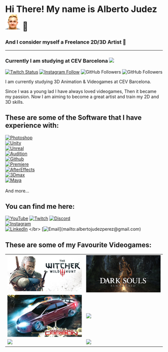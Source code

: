 # Hi There! My name is Alberto Judez [<img src="https://github.com/Superpila92/Superpila92/blob/main/carapolla.jpg" width=48>](https://www.cevbarcelona.com/) 👋 
### And I consider myself a Freelance 2D/3D Artist 🗿
---
### Currently I am studying at CEV Barcelona  [<img src="https://www.cevbarcelona.com/wp-content/uploads/2018/08/favicon.png" width=48>](https://www.cevbarcelona.com/)

[![Twitch Status](https://img.shields.io/twitch/status/Superpila92?style=social)](https://twitch.com/Superpila92)
[![Instagram Follow](https://img.shields.io/twitter/follow/Cortapixas44?style=social)](https://twitter.com/Cortapixas44)
![GitHub Followers](https://img.shields.io/github/followers/Superpila92?style=social)
![GitHub Followers](https://img.shields.io/github/stars/Superpila92?style=social)

I am currently studying 3D Animation & Videogames at CEV Barcelona.

Since I was a young lad I have always loved videogames, Then it became my passion.
Now I am aiming to become a great artist and train my 2D and 3D skills.

## These are some of the Software that I have experience with:

[![Photoshop](https://img.shields.io/badge/Adobe_Photoshop-7F7AC9?style=for-the-badge&logo=adobephotoshop&logoColor=white&labelColor=262076)]()
<br>
[![Unity](https://img.shields.io/badge/Unity-999999?style=for-the-badge&logo=unity&logoColor=white&labelColor=101010)]()
<br>
[![Unreal](https://img.shields.io/badge/Unreal-999999?style=for-the-badge&logo=unrealengine&logoColor=white&labelColor=101010)]()
<br>
[![Audition](https://img.shields.io/badge/Adobe_Audition-7F7AC9?style=for-the-badge&logo=adobeaudition&logoColor=white&labelColor=262076)]()
<br>
[![Github](https://img.shields.io/badge/Github_Desktop-EA84E8?style=for-the-badge&logo=github&logoColor=white&labelColor=871585)]()
<br>
[![Premiere](https://img.shields.io/badge/Adobe_Premiere-7F7AC9?style=for-the-badge&logo=adobepremierepro&logoColor=white&labelColor=262076)]()
<br>
[![AfterEffects](https://img.shields.io/badge/Adobe_After_Effects-7F7AC9?style=for-the-badge&logo=adobeaftereffects&logoColor=white&labelColor=262076)]()
<br>
[![3Dmax](https://img.shields.io/badge/3Dmax-999999?style=for-the-badge&logo=3dmaxy&logoColor=white&labelColor=101010)]()
<br>
[![Maya](https://img.shields.io/badge/Maya-999999?style=for-the-badge&logo=mayay&logoColor=white&labelColor=101010)]()
<br>
</br>
And more...

## You can find me here:

[![YouTube](https://img.shields.io/badge/YouTube-Superpila92-FF0000?style=for-the-badge&logo=youtube&logoColor=white&labelColor=101010)]([[https://youtube.com/Superpila92](https://www.youtube.com/channel/UCbormbSIFkjLFpqXghftzhQ)](https://www.youtube.com/channel/UCbormbSIFkjLFpqXghftzhQ))
[![Twitch](https://img.shields.io/badge/Twitch-Superpila92-9146FF?style=for-the-badge&logo=twitch&logoColor=white&labelColor=101010)](https://twitch.tv/Superpila92)
[![Discord](https://img.shields.io/badge/Discord-Superpila92-5865F2?style=for-the-badge&logo=discord&logoColor=white&labelColor=101010)](https://Superpila92.com/discord)
</br>
[![Instagram](https://img.shields.io/badge/Instagram-@Cortapixas44-E4405F?style=for-the-badge&logo=instagram&logoColor=white&labelColor=101010)](https://instagram.com/Cortapixas44)
</br>
[![LinkedIn](https://img.shields.io/badge/LinkedIn-Alberto_Judez-0077B5?style=for-the-badge&logo=linkedin&logoColor=white&labelColor=101010)]([https://www.linkedin.com/in/albertojudez](https://es.linkedin.com/in/alberto-judez-08467a199/es?trk=people-guest_people_search-card))
</br>
[![Email](https://img.shields.io/badge/albertojudezperez@gmail.com-email_personal_(respuesta_lenta)-D14836?style=for-the-badge&logo=gmail&logoColor=white&labelColor=101010)](mailto:albertojudezperez@gmail.com)

## These are some of my Favourite Videogames:

<table style="width:100%">
  <tr>
  <td>
	<a href="https://en.bandainamcoent.eu/dark-souls/dark-souls">
  		<img src="https://github.com/Superpila92/Github_AlbertoJudez_2A/blob/main/Witcher%203.jpg">
	</a>
	</td>
  <td>
	<a href="https://www.labyrinthinegame.com/">
  		<img src="https://github.com/Superpila92/Github_AlbertoJudez_2A/blob/main/darksouls.jpg">
	</a>
	</td>
  </tr>
  <tr>
  <td>
	<a href="https://pokemonmasters-game.com/">
  		<img src="https://github.com/Superpila92/Github_AlbertoJudez_2A/blob/main/nfs.jpg">
	</a>
	</td>
	<td>
	<a href="https://disneymirrorverse.com/">
  		<img src="https://raw.githubusercontent.com/danigomezcev/danigomezcev/main/games/mirrorverse.png">
	</a>
	</td>
	</td>
    </tr>
    <tr>
    <td>
	<a href="https://www.devourgame.com/">
  		<img src="https://raw.githubusercontent.com/danigomezcev/danigomezcev/main/games/devour.png">
	</a>
	</td>
	<td>
	<a href="https://kineticgames.co.uk/">
  		<img src="https://raw.githubusercontent.com/danigomezcev/danigomezcev/main/games/phasmophobia.png">
	</a>
  </tr>
</table>


